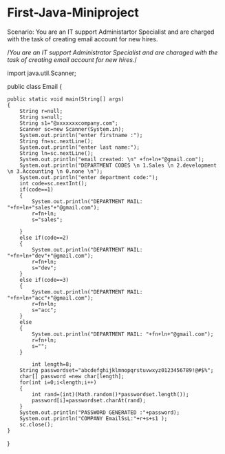 # First-Java-Miniproject
Scenario: You are an IT support Administartor Specialist and are charged with the task of creating email account for new hires.





/*You are an IT support Administrator Specialist and are charaged with the task of creating email account for new hires.*/


import java.util.Scanner;

public class Email
{

	public static void main(String[] args) 
	{
		String r=null;
		String s=null;
		String s1="@xxxxxxxcompany.com";
		Scanner sc=new Scanner(System.in);
		System.out.println("enter firstname :");
		String fn=sc.nextLine();
		System.out.println("enter last name:");
		String ln=sc.nextLine();
		System.out.println("email created: \n" +fn+ln+"@gmail.com");
		System.out.println("DEPARTMENT CODES \n 1.Sales \n 2.development \n 3.Accounting \n 0.none \n");
		System.out.println("enter department code:");
		int code=sc.nextInt();
		if(code==1)
		{
			System.out.println("DEPARTMENT MAIL: "+fn+ln+"sales"+"@gmail.com");
			r=fn+ln;
			s="sales";
			
		}
		else if(code==2)
		{
			System.out.println("DEPARTMENT MAIL: "+fn+ln+"dev"+"@gmail.com");
			r=fn+ln;
			s="dev";
		}
		else if(code==3)
		{
			System.out.println("DEPARTMENT MAIL: "+fn+ln+"acc"+"@gmail.com");
			r=fn+ln;
			s="acc";
		}
		else
		{
			System.out.println("DEPARTMENT MAIL: "+fn+ln+"@gmail.com");
			r=fn+ln;
			s="";
		}
		
			int length=8;
		String passwordset="abcdefghijklmnopqrstuvwxyz0123456789!@#$%";
		char[] password =new char[length];
		for(int i=0;i<length;i++)
		{
			int rand=(int)(Math.random()*passwordset.length());
			password[i]=passwordset.charAt(rand);
		}
		System.out.println("PASSWORD GENERATED :"+password);
		System.out.println("COMPANY EmailSsL:"+r+s+s1 );
		sc.close();
	}

}
